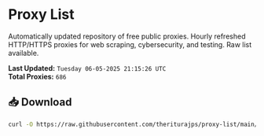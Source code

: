 # Proxy List

Automatically updated repository of free public proxies. Hourly refreshed HTTP/HTTPS proxies for web scraping, cybersecurity, and testing. Raw list available.

**Last Updated:** `Tuesday 06-05-2025 21:15:26 UTC`  
**Total Proxies:** `686`

## 📥 Download
```bash
curl -O https://raw.githubusercontent.com/theriturajps/proxy-list/main/proxies.txt
